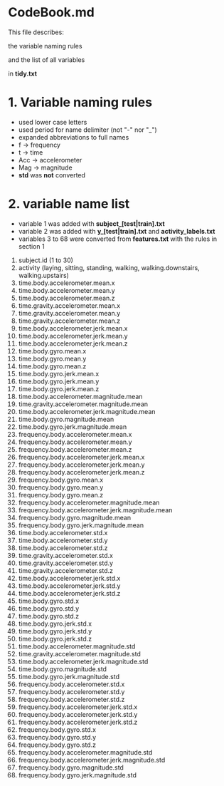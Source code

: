 CodeBook.md
===========
This file describes:

the variable naming rules

 and the list of all variables

 in **tidy.txt**

# 1. Variable naming rules
 - used lower case letters
 - used period for name delimiter (not "-" nor "_")
 - expanded abbreviations to full names 
  - f -> frequency
  - t -> time
  - Acc -> accelerometer
  - Mag -> magnitude
  - **std** was **not** converted

# 2. variable name list
- variable 1 was added with **subject_[test|train].txt**
- variable 2 was added with **y_[test|train].txt** and **activity_labels.txt**
- variables 3 to 68 were converted from **features.txt** with the rules in section 1

1. subject.id (1 to 30)
1. activity (laying, sitting, standing, walking, walking.downstairs, walking.upstairs)
1. time.body.accelerometer.mean.x
1. time.body.accelerometer.mean.y
1. time.body.accelerometer.mean.z
1. time.gravity.accelerometer.mean.x
1. time.gravity.accelerometer.mean.y
1. time.gravity.accelerometer.mean.z
1. time.body.accelerometer.jerk.mean.x
1. time.body.accelerometer.jerk.mean.y
1. time.body.accelerometer.jerk.mean.z
1. time.body.gyro.mean.x
1. time.body.gyro.mean.y
1. time.body.gyro.mean.z
1. time.body.gyro.jerk.mean.x
1. time.body.gyro.jerk.mean.y
1. time.body.gyro.jerk.mean.z
1. time.body.accelerometer.magnitude.mean
1. time.gravity.accelerometer.magnitude.mean
1. time.body.accelerometer.jerk.magnitude.mean
1. time.body.gyro.magnitude.mean
1. time.body.gyro.jerk.magnitude.mean
1. frequency.body.accelerometer.mean.x
1. frequency.body.accelerometer.mean.y
1. frequency.body.accelerometer.mean.z
1. frequency.body.accelerometer.jerk.mean.x
1. frequency.body.accelerometer.jerk.mean.y
1. frequency.body.accelerometer.jerk.mean.z
1. frequency.body.gyro.mean.x
1. frequency.body.gyro.mean.y
1. frequency.body.gyro.mean.z
1. frequency.body.accelerometer.magnitude.mean
1. frequency.body.accelerometer.jerk.magnitude.mean
1. frequency.body.gyro.magnitude.mean
1. frequency.body.gyro.jerk.magnitude.mean
1. time.body.accelerometer.std.x
1. time.body.accelerometer.std.y
1. time.body.accelerometer.std.z
1. time.gravity.accelerometer.std.x
1. time.gravity.accelerometer.std.y
1. time.gravity.accelerometer.std.z
1. time.body.accelerometer.jerk.std.x
1. time.body.accelerometer.jerk.std.y
1. time.body.accelerometer.jerk.std.z
1. time.body.gyro.std.x
1. time.body.gyro.std.y
1. time.body.gyro.std.z
1. time.body.gyro.jerk.std.x
1. time.body.gyro.jerk.std.y
1. time.body.gyro.jerk.std.z
1. time.body.accelerometer.magnitude.std
1. time.gravity.accelerometer.magnitude.std
1. time.body.accelerometer.jerk.magnitude.std
1. time.body.gyro.magnitude.std
1. time.body.gyro.jerk.magnitude.std
1. frequency.body.accelerometer.std.x
1. frequency.body.accelerometer.std.y
1. frequency.body.accelerometer.std.z
1. frequency.body.accelerometer.jerk.std.x
1. frequency.body.accelerometer.jerk.std.y
1. frequency.body.accelerometer.jerk.std.z
1. frequency.body.gyro.std.x
1. frequency.body.gyro.std.y
1. frequency.body.gyro.std.z
1. frequency.body.accelerometer.magnitude.std
1. frequency.body.accelerometer.jerk.magnitude.std
1. frequency.body.gyro.magnitude.std
1. frequency.body.gyro.jerk.magnitude.std
